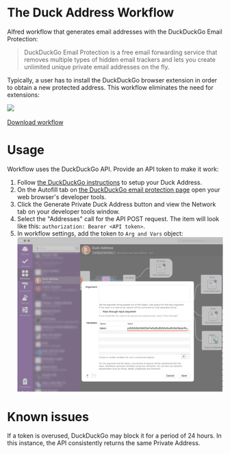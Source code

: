 # The Duck Address Workflow
Alfred workflow that generates email addresses with the DuckDuckGo Email Protection:

> DuckDuckGo Email Protection is a free email forwarding service that removes multiple types of hidden email trackers and lets you create unlimited unique private email addresses on the fly.

Typically, a user has to install the DuckDuckGo browser extension in order to obtain a new protected address. This workflow eliminates the need for extensions:

![](https://i.imgur.com/noxxUPV.gif)

[Download workflow](https://github.com/kkhrv/Duck-Address-workflow/raw/main/workflow/Duck%20Address.alfredworkflow)

# Usage
Workflow uses the DuckDuckGo API. Provide an API token to make it work:
1. Follow [the DuckDuckGo instructions](https://duckduckgo.com/email) to setup your Duck Address.
2. On the Autofill tab on [the DuckDuckGo email protection page](https://duckduckgo.com/email/settings/autofill) open your web browser's developer tools.
3. Click the Generate Private Duck Address button and view the Network tab on your developer tools window.
4. Select the "Addresses" call for the API POST request. The item will look like this: `authorization: Bearer <API token>`.
5. In workflow settings, add the token to `Arg and Vars` object:
   
![Arg and Vars](assets/insertToken.png)

# Known issues
If a token is overused, DuckDuckGo may block it for a period of 24 hours. In this instance, the API consistently returns the same Private Address.
